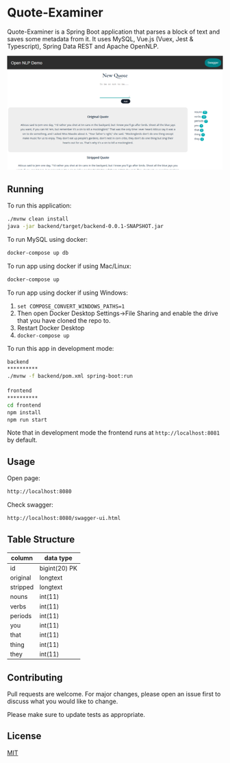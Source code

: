 # Quote-Examiner

Quote-Examiner is a Spring Boot application that parses a block of text and saves some metadata from it. It uses MySQL, Vue.js (Vuex, Jest & Typescript), Spring Data REST and Apache OpenNLP.

![Quote Examiner Screenshot](https://github.com/michaelkimball/quote-examiner/blob/master/quote-examiner-screenshot.png)

## Running

To run this application:

```bash
./mvnw clean install
java -jar backend/target/backend-0.0.1-SNAPSHOT.jar
```

To run MySQL using docker:
```bash
docker-compose up db
```

To run app using docker if using Mac/Linux:
```bash
docker-compose up
```

To run app using docker if using Windows:
1. `set COMPOSE_CONVERT_WINDOWS_PATHS=1`
2. Then open Docker Desktop Settings->File Sharing and enable the drive that you have cloned the repo to.
3. Restart Docker Desktop
4. `docker-compose up`

To run this app in development mode:
```bash
backend
**********
./mvnw -f backend/pom.xml spring-boot:run

frontend
**********
cd frontend
npm install
npm run start
```
Note that in development mode the frontend runs at `http://localhost:8081` by default.

## Usage

Open page:
```bash
http://localhost:8080
```

Check swagger:
```bash
http://localhost:8080/swagger-ui.html
```

## Table Structure

|  column  |   data type   |
| -------- | ------------- |
|   id     | bigint(20) PK |
| original |    longtext   |
| stripped |    longtext   |
|   nouns  |    int(11)    |
|   verbs  |    int(11)    |
|  periods |    int(11)    |
|   you    |    int(11)    |
|   that   |    int(11)    |
|   thing  |    int(11)    |
|   they   |    int(11)    |

## Contributing
Pull requests are welcome. For major changes, please open an issue first to discuss what you would like to change.

Please make sure to update tests as appropriate.

## License
[MIT](https://choosealicense.com/licenses/mit/)